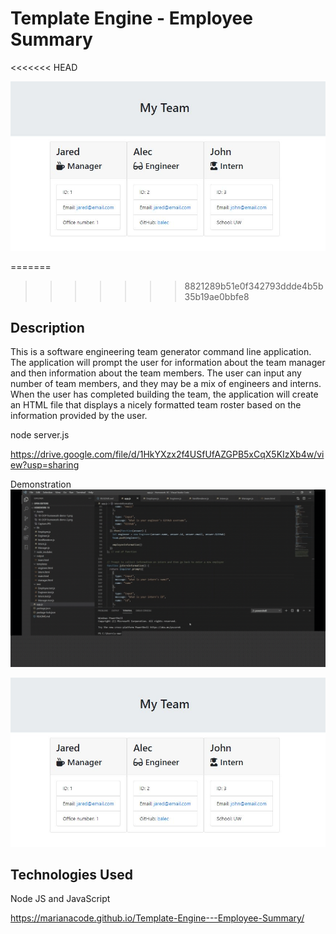 # Template Engine - Employee Summary

<<<<<<< HEAD


<img src="./Assets/Capture.JPG" alt="Employee Template"> 

=======
>>>>>>> 8821289b51e0f342793ddde4b5b35b19ae0bbfe8
## Description

This is a software engineering team generator command line application. The application will prompt the user for information about the team manager and then information about the team members. The user can input any number of team members, and they may be a mix of engineers and interns. When the user has completed building the team, the application will create an HTML file that displays a nicely formatted team roster based on the information provided by the user. 

node server.js

https://drive.google.com/file/d/1HkYXzx2f4USfUfAZGPB5xCqX5KIzXb4w/view?usp=sharing

Demonstration
![README GIF](https://github.com/marianacode/Template-Engine---Employee-Summary/blob/master/Demo/Employee%20Summary.gif)

<img src="./Assets/Capture.JPG" alt="Employee Template"> 


## Technologies Used

Node JS and JavaScript




https://marianacode.github.io/Template-Engine---Employee-Summary/


 

